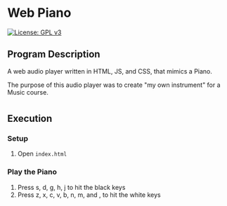 # Web Piano

[![License: GPL v3](https://img.shields.io/badge/License-GPLv3-blue.svg)](https://www.gnu.org/licenses/gpl-3.0)

## Program Description

A web audio player written in HTML, JS, and CSS, that mimics a Piano.

The purpose of this audio player was to create "my own instrument" for a Music course.

#

## Execution

### Setup

1. Open `index.html`

### Play the Piano

1. Press s, d, g, h, j to hit the black keys
2. Press z, x, c, v, b, n, m, and , to hit the white keys
